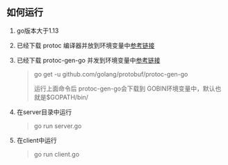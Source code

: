 ## 如何运行
1. go版本大于1.13
2. 已经下载 protoc 编译器并放到环境变量中[参考链接](https://github.com/protocolbuffers/protobuf/releases)

3. 已经下载 protoc-gen-go 并发到环境变量中[参考链接](https://www.grpc.io/docs/quickstart/go/)
    >go get -u github.com/golang/protobuf/protoc-gen-go
    >
    >运行上面命令后 protoc-gen-go会下载到 GOBIN环境变量中，默认也就是$GOPATH/bin/
4. 在server目录中运行 
    > go run server.go
5. 在client中运行
    > go run client.go
